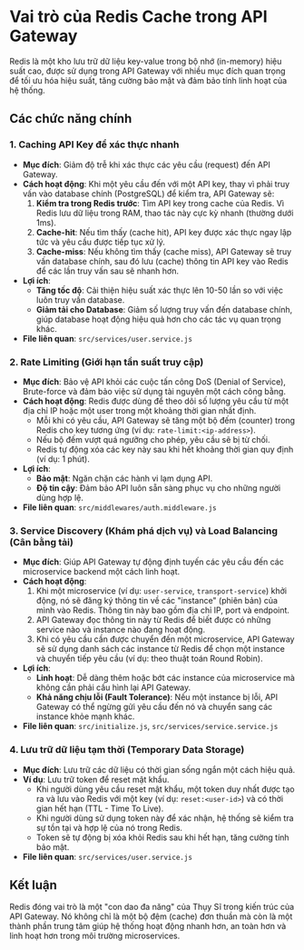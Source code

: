 # Vai trò của Redis Cache trong API Gateway

Redis là một kho lưu trữ dữ liệu key-value trong bộ nhớ (in-memory) hiệu suất cao, được sử dụng trong API Gateway với nhiều mục đích quan trọng để tối ưu hóa hiệu suất, tăng cường bảo mật và đảm bảo tính linh hoạt của hệ thống.

## Các chức năng chính

### 1. Caching API Key để xác thực nhanh

-   **Mục đích**: Giảm độ trễ khi xác thực các yêu cầu (request) đến API Gateway.
-   **Cách hoạt động**: Khi một yêu cầu đến với một API key, thay vì phải truy vấn vào database chính (PostgreSQL) để kiểm tra, API Gateway sẽ:
    1.  **Kiểm tra trong Redis trước**: Tìm API key trong cache của Redis. Vì Redis lưu dữ liệu trong RAM, thao tác này cực kỳ nhanh (thường dưới 1ms).
    2.  **Cache-hit**: Nếu tìm thấy (cache hit), API key được xác thực ngay lập tức và yêu cầu được tiếp tục xử lý.
    3.  **Cache-miss**: Nếu không tìm thấy (cache miss), API Gateway sẽ truy vấn database chính, sau đó lưu (cache) thông tin API key vào Redis để các lần truy vấn sau sẽ nhanh hơn.
-   **Lợi ích**:
    -   **Tăng tốc độ**: Cải thiện hiệu suất xác thực lên 10-50 lần so với việc luôn truy vấn database.
    -   **Giảm tải cho Database**: Giảm số lượng truy vấn đến database chính, giúp database hoạt động hiệu quả hơn cho các tác vụ quan trọng khác.
-   **File liên quan**: `src/services/user.service.js`

### 2. Rate Limiting (Giới hạn tần suất truy cập)

-   **Mục đích**: Bảo vệ API khỏi các cuộc tấn công DoS (Denial of Service), Brute-force và đảm bảo việc sử dụng tài nguyên một cách công bằng.
-   **Cách hoạt động**: Redis được dùng để theo dõi số lượng yêu cầu từ một địa chỉ IP hoặc một user trong một khoảng thời gian nhất định.
    -   Mỗi khi có yêu cầu, API Gateway sẽ tăng một bộ đếm (counter) trong Redis cho key tương ứng (ví dụ: `rate-limit:<ip-address>`).
    -   Nếu bộ đếm vượt quá ngưỡng cho phép, yêu cầu sẽ bị từ chối.
    -   Redis tự động xóa các key này sau khi hết khoảng thời gian quy định (ví dụ: 1 phút).
-   **Lợi ích**:
    -   **Bảo mật**: Ngăn chặn các hành vi lạm dụng API.
    -   **Độ tin cậy**: Đảm bảo API luôn sẵn sàng phục vụ cho những người dùng hợp lệ.
-   **File liên quan**: `src/middlewares/auth.middleware.js`

### 3. Service Discovery (Khám phá dịch vụ) và Load Balancing (Cân bằng tải)

-   **Mục đích**: Giúp API Gateway tự động định tuyến các yêu cầu đến các microservice backend một cách linh hoạt.
-   **Cách hoạt động**:
    1.  Khi một microservice (ví dụ: `user-service`, `transport-service`) khởi động, nó sẽ đăng ký thông tin về các "instance" (phiên bản) của mình vào Redis. Thông tin này bao gồm địa chỉ IP, port và endpoint.
    2.  API Gateway đọc thông tin này từ Redis để biết được có những service nào và instance nào đang hoạt động.
    3.  Khi có yêu cầu cần được chuyển đến một microservice, API Gateway sẽ sử dụng danh sách các instance từ Redis để chọn một instance và chuyển tiếp yêu cầu (ví dụ: theo thuật toán Round Robin).
-   **Lợi ích**:
    -   **Linh hoạt**: Dễ dàng thêm hoặc bớt các instance của microservice mà không cần phải cấu hình lại API Gateway.
    -   **Khả năng chịu lỗi (Fault Tolerance)**: Nếu một instance bị lỗi, API Gateway có thể ngừng gửi yêu cầu đến nó và chuyển sang các instance khỏe mạnh khác.
-   **File liên quan**: `src/initialize.js`, `src/services/service.service.js`

### 4. Lưu trữ dữ liệu tạm thời (Temporary Data Storage)

-   **Mục đích**: Lưu trữ các dữ liệu có thời gian sống ngắn một cách hiệu quả.
-   **Ví dụ**: Lưu trữ token để reset mật khẩu.
    -   Khi người dùng yêu cầu reset mật khẩu, một token duy nhất được tạo ra và lưu vào Redis với một key (ví dụ: `reset:<user-id>`) và có thời gian hết hạn (TTL - Time To Live).
    -   Khi người dùng sử dụng token này để xác nhận, hệ thống sẽ kiểm tra sự tồn tại và hợp lệ của nó trong Redis.
    -   Token sẽ tự động bị xóa khỏi Redis sau khi hết hạn, tăng cường tính bảo mật.
-   **File liên quan**: `src/services/user.service.js`

## Kết luận

Redis đóng vai trò là một "con dao đa năng" của Thụy Sĩ trong kiến trúc của API Gateway. Nó không chỉ là một bộ đệm (cache) đơn thuần mà còn là một thành phần trung tâm giúp hệ thống hoạt động nhanh hơn, an toàn hơn và linh hoạt hơn trong môi trường microservices. 